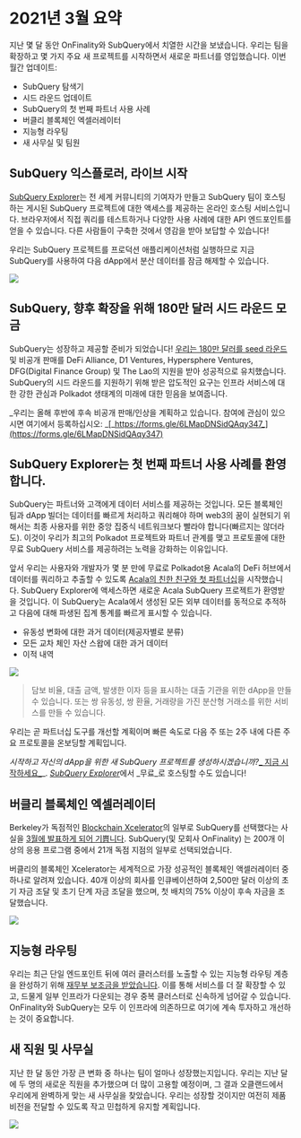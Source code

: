 # 2021년 3월 요약

지난 몇 달 동안 OnFinality와 SubQuery에서 치열한 시간을 보냈습니다. 우리는 팀을 확장하고 몇 가지 주요 새 프로젝트를 시작하면서 새로운 파트너를 영입했습니다. 이번 월간 업데이트:

-   SubQuery 탐색기
-   시드 라운드 업데이트
-   SubQuery의 첫 번째 파트너 사용 사례
-   버클리 블록체인 엑셀러레이터
-   지능형 라우팅
-   새 사무실 및 팀원

## SubQuery 익스플로러, 라이브 시작

[SubQuery Explorer](https://explorer.subquery.network/)는 전 세계 커뮤니티의 기여자가 만들고 SubQuery 팀이 호스팅하는 게시된 SubQuery 프로젝트에 대한 액세스를 제공하는 온라인 호스팅 서비스입니다. 브라우저에서 직접 쿼리를 테스트하거나 다양한 사용 사례에 대한 API 엔드포인트를 얻을 수 있습니다. 다른 사람들이 구축한 것에서 영감을 받아 보답할 수 있습니다!

우리는 SubQuery 프로젝트를 프로덕션 애플리케이션처럼 실행하므로 지금 SubQuery를 사용하여 다음 dApp에서 분산 데이터를 잠금 해제할 수 있습니다.


![](https://miro.medium.com/max/1400/1*GE-Y6XKNOkj_MKY4ZuM5oQ.png)

## **SubQuery, 향후 확장을 위해 180만 달러 시드 라운드 모금**

SubQuery는 성장하고 제공할 준비가 되었습니다! [우리는 180만 달러를 seed 라운드](https://subquery.medium.com/subquery-raises-1-8m-seed-round-for-future-expansion-3348c1f2a931) 및 비공개 판매를 DeFi Alliance, D1 Ventures, Hypersphere Ventures, DFG(Digital Finance Group) 및 The Lao의 지원을 받아 성공적으로 유치했습니다. SubQuery의 시드 라운드를 지원하기 위해 받은 압도적인 요구는 인프라 서비스에 대한 강한 관심과 Polkadot 생태계의 미래에 대한 믿음을 보여줍니다.

_우리는 올해 후반에 후속 비공개 판매/인상을 계획하고 있습니다. 참여에 관심이 있으시면 여기에서 등록하십시오: _[_https://forms.gle/6LMapDNSidQAqy347_](https://forms.gle/6LMapDNSidQAqy347)

## **SubQuery Explorer는 첫 번째 파트너 사용 사례를 환영합니다.**

SubQuery는 파트너와 고객에게 데이터 서비스를 제공하는 것입니다. 모든 블록체인 팀과 dApp 빌더는 데이터를 빠르게 처리하고 쿼리해야 하며 web3의 꿈이 실현되기 위해서는 최종 사용자를 위한 중앙 집중식 네트워크보다 빨라야 합니다(빠르지는 않더라도). 이것이 우리가 최고의 Polkadot 프로젝트와 파트너 관계를 맺고 프로토콜에 대한 무료 SubQuery 서비스를 제공하려는 노력을 강화하는 이유입니다.

앞서 우리는 사용자와 개발자가 몇 분 만에 무료로 Polkadot용 Acala의 DeFi 허브에서 데이터를 쿼리하고 추출할 수 있도록 [Acala의 친한 친구와 첫 파트너십](https://subquery.medium.com/subquery-integrates-acala-to-aggregate-and-serve-defi-data-to-polkadot-and-kusama-builders-fc9af6a7aae1)을 시작했습니다. SubQuery Explorer에 액세스하면 새로운 Acala SubQuery 프로젝트가 환영받을 것입니다. 이 SubQuery는 Acala에서 생성된 모든 외부 데이터를 동적으로 추적하고 다음에 대해 파생된 집계 통계를 빠르게 표시할 수 있습니다.

-   유동성 변화에 대한 과거 데이터(제공자별로 분류)
-   모든 교차 체인 자산 스왑에 대한 과거 데이터
-   이적 내역

![](https://miro.medium.com/max/1400/0*LOig1jNfPTuVk73D)

> 담보 비율, 대출 금액, 발생한 이자 등을 표시하는 대출 기관을 위한 dApp을 만들 수 있습니다. 또는 쌍 유동성, 쌍 환율, 거래량을 가진 분산형 거래소를 위한 서비스를 만들 수 있습니다.

우리는 곧 파트너십 도구를 개선할 계획이며 빠른 속도로 다음 주 또는 2주 내에 다른 주요 프로토콜을 온보딩할 계획입니다.

_시작하고 자신의 dApp을 위한 새 SubQuery 프로젝트를 생성하시겠습니까?_[_ 지금 시작하세요_](https://doc.subquery.network/quickstart.html)_. [_SubQuery Explorer_](https://subquery.medium.com/announcing-the-subquery-explorer-48c051483730)에서 _무료_로 호스팅할 수도 있습니다!

## **버클리 블록체인 엑셀러레이터**

Berkeley가 독점적인 [Blockchain Xcelerator](https://www.xcelerator.berkeley.edu/)의 일부로 SubQuery를 선택했다는 사실을 [3월에 발표하게 되어 기쁩니다](https://subquery.medium.com/subquery-joins-berkeleys-blockchain-xcelerator-7ea81f96af73). SubQuery(및 모회사 OnFinality) 는 200개 이상의 응용 프로그램 중에서 21개 독점 지점의 ​​일부로 선택되었습니다.

버클리의 블록체인 Xcelerator는 세계적으로 가장 성공적인 블록체인 액셀러레이터 중 하나로 알려져 있습니다. 40개 이상의 회사를 인큐베이션하여 2,500만 달러 이상의 초기 자금 조달 및 초기 단계 자금 조달을 했으며, 첫 배치의 75% 이상이 후속 자금을 조달했습니다.

![](https://miro.medium.com/max/1400/0*t-_mRJaTnGDQO-VI)

## **지능형 라우팅**

우리는 최근 단일 엔드포인트 뒤에 여러 클러스터를 노출할 수 있는 지능형 라우팅 계층을 완성하기 위해 [재무부 보조금을 받았습니다](https://kusama.polkassembly.io/treasury/72). 이를 통해 서비스를 더 잘 확장할 수 있고, 드물게 일부 인프라가 다운되는 경우 중복 클러스터로 신속하게 넘어갈 수 있습니다. OnFinality와 SubQuery는 모두 이 인프라에 의존하므로 여기에 계속 투자하고 개선하는 것이 중요합니다.

## **새 직원 및 사무실**

지난 한 달 동안 가장 큰 변화 중 하나는 팀이 얼마나 성장했는지입니다. 우리는 지난 달에 두 명의 새로운 직원을 추가했으며 더 많이 고용할 예정이며, 그 결과 오클랜드에서 우리에게 완벽하게 맞는 새 사무실을 찾았습니다. 우리는 성장할 것이지만 여전히 제품 비전을 전달할 수 있도록 작고 민첩하게 유지할 계획입니다.

![](https://miro.medium.com/max/1400/1*cJZxerXHfgVGu4-7h2xw4Q.jpeg)